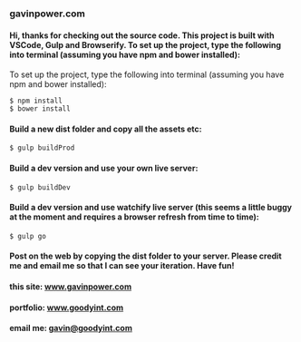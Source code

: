 ### gavinpower.com

####  Hi, thanks for checking out the source code. This project is built with VSCode, Gulp and Browserify. To set up the project, type the following into terminal (assuming you have npm and bower installed):

To set up the project, type the following into terminal (assuming you have npm and bower installed):

```
$ npm install
$ bower install
```

#### Build a new dist folder and copy all the assets etc:

```
$ gulp buildProd
```

#### Build a dev version and use your own live server:

```
$ gulp buildDev
```

#### Build a dev version and use watchify live server (this seems a little buggy at the moment and requires a browser refresh from time to time):

```
$ gulp go
```

#### Post on the web by copying the dist folder to your server. Please credit me and email me so that I can see your iteration. Have fun!

#### this site: www.gavinpower.com

#### portfolio: www.goodyint.com

#### email me: gavin@goodyint.com



